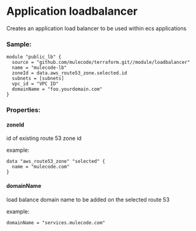 # Application loadbalancer

Creates an application load balancer to be used within ecs applications

### Sample:

```hcl-terraform
module "public_lb" {
  source = "github.com/mulecode/terraform.git//module/loadbalancer"
  name = "mulecode-lb"
  zoneId = data.aws_route53_zone.selected.id
  subnets = [subnets]
  vpc_id = "VPC ID"
  domainName = "foo.yourdomain.com"
}
```

### Properties:

#### zoneId

id of existing route 53 zone id

example:

```hcl-terraform
data "aws_route53_zone" "selected" {
  name = "mulecode.com"
}
```

#### domainName

load balance domain name to be added on the selected route 53

example:

```hcl-terraform
domainName = "services.mulecode.com"
``` 